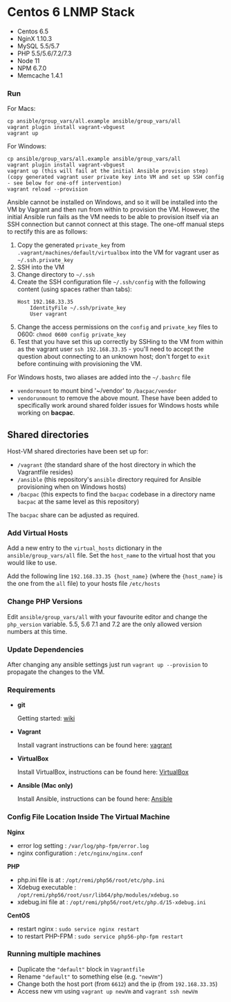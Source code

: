 # Centos 6 LNMP Stack
- Centos 6.5
- NginX 1.10.3
- MySQL 5.5/5.7
- PHP 5.5/5.6/7.2/7.3
- Node 11
- NPM 6.7.0
- Memcache 1.4.1

### Run

For Macs:
```
cp ansible/group_vars/all.example ansible/group_vars/all
vagrant plugin install vagrant-vbguest
vagrant up
```

For Windows:
```
cp ansible/group_vars/all.example ansible/group_vars/all
vagrant plugin install vagrant-vbguest
vagrant up (this will fail at the initial Ansible provision step)
(copy generated vagrant user private key into VM and set up SSH config - see below for one-off intervention)
vagrant reload --provision
```
Ansible cannot be installed on Windows, and so it will be installed into the VM by Vagrant and then run from within to
provision the VM. However, the initial Ansible run fails as the VM needs to be able to provision itself via an SSH
connection but cannot connect at this stage.
The one-off manual steps to rectify this are as follows:
1. Copy the generated `private_key` from `.vagrant/machines/default/virtualbox` into the VM for vagrant user as `~/.ssh.private_key`
2. SSH into the VM
3. Change directory to `~/.ssh`
4. Create the SSH configuration file `~/.ssh/config` with the following content (using spaces rather than tabs):
    ```
    Host 192.168.33.35
        IdentityFile ~/.ssh/private_key
        User vagrant
    ```
5. Change the access permissions on the `config` and `private_key` files to 0600: `chmod 0600 config private_key`
6. Test that you have set this up correctly by SSHing to the VM from within as the vagrant user `ssh 192.168.33.35` - you'll need
to accept the question about connecting to an unknown host; don't forget to `exit` before continuing with provisioning
the VM.

For Windows hosts, two aliases are added into the `~/.bashrc` file
- `vendormount` to mount bind '~/vendor' to `/bacpac/vendor`
- `vendorunmount` to remove the above mount.
These have been added to specifically work around shared folder issues for Windows hosts while working on **bacpac**.

## Shared directories
Host-VM shared directories have been set up for:
- `/vagrant` (the standard share of the host directory in which the Vagrantfile resides)
- `/ansible` (this repository's `ansible` directory required for Ansible provisioning when on Windows hosts)
- `/bacpac` (this expects to find the `bacpac` codebase in a directory name `bacpac` at the same level as this repository)

The `bacpac` share can be adjusted as required.

### Add Virtual Hosts
Add a new entry to the `virtual_hosts` dictionary in the `ansible/group_vars/all` file. Set the `host_name` to the virtual host that you would like to use.

Add the following line `192.168.33.35 {host_name}` (where the `{host_name}` is the one from the `all` file) to your hosts file `/etc/hosts`

### Change PHP Versions
Edit `ansible/group_vars/all` with your favourite editor and change
the `php_version` variable. 5.5, 5.6 7.1 and 7.2 are the only allowed version numbers at this time.

### Update Dependencies
After changing any ansible settings just run `vagrant up --provision` to propagate the changes to the VM.

### Requirements
- **git**

  Getting started: [wiki](https://en.wikipedia.org/wiki/Git)

- **Vagrant**

  Install vagrant instructions can be found here: [vagrant](https://www.vagrantup.com/downloads.html)

- **VirtualBox**

  Install VirtualBox, instructions can be found here: [VirtualBox](https://www.virtualbox.org/wiki/Downloads)

- **Ansible (Mac only)**

  Install Ansible, instructions can be found here: [Ansible](http://docs.ansible.com/ansible/intro_installation.html#installing-the-control-machine)

### Config File Location Inside The Virtual Machine
**Nginx**
- error log setting : `/var/log/php-fpm/error.log`
- nginx configuration : `/etc/nginx/nginx.conf`

**PHP**
- php.ini file is at : `/opt/remi/php56/root/etc/php.ini`
- Xdebug executable : `/opt/remi/php56/root/usr/lib64/php/modules/xdebug.so`
- xdebug.ini file at : `/opt/remi/php56/root/etc/php.d/15-xdebug.ini`

**CentOS**
- restart nginx : `sudo service nginx restart`
- to restart PHP-FPM : `sudo service php56-php-fpm restart`

### Running multiple machines
- Duplicate the `"default"` block in `Vagrantfile`
- Rename `"default"` to something else (e.g. `"newVm"`)
- Change both the host port (from `6612`) and the ip (from `192.168.33.35`)
- Access new vm using `vagrant up newVm` and `vagrant ssh newVm`
